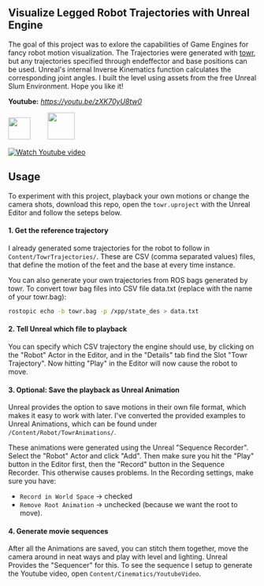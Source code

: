## Visualize Legged Robot Trajectories with Unreal Engine
The goal of this project was to exlore the capabilities of Game Engines for fancy robot motion visualization. The Trajectories were generated with [towr](https://github.com/ethz-adrl/towr), but any trajectories specified through endeffector and base positions can be used. Unreal's internal Inverse Kinematics function calculates the corresponding joint angles. I built the level using assets from the free Unreal Slum Environment. Hope you like it!

**Youtube:** *https://youtu.be/zXK70yU8tw0*

[<img src="https://i.imgur.com/zm2nwF7.png" height="45" />](https://github.com/ethz-adrl/towr "Towr Github") &nbsp; &nbsp; &nbsp; &nbsp; [<img src="https://upload.wikimedia.org/wikipedia/commons/thumb/2/20/UE_Logo_Black_Centered.svg/1200px-UE_Logo_Black_Centered.svg.png" height="55" />](https://www.unrealengine.com/en-US/feed?sessionInvalidated=true "Unreal Engine")

[![Watch Youtube video](https://i.imgur.com/oO0LI2p.jpg)](https://youtu.be/zXK70yU8tw0)

## Usage
To experiment with this project, playback your own motions or change the camera shots, download
this repo, open the `towr.uproject` with the Unreal Editor and follow the seteps below.


#### 1. Get the reference trajectory
I already generated some trajectories for the robot to follow in `Content/TowrTrajectories/`. These are CSV (comma separated values) files, that define the motion of the feet and the base at every time instance. 

You can also generate your own trajectories from ROS bags generated by towr. To convert towr bag files into CSV file data.txt (replace with the name of your towr.bag):
```bash
rostopic echo -b towr.bag -p /xpp/state_des > data.txt
```

#### 2. Tell Unreal which file to playback
You can specify which CSV trajectory the engine should use, by clicking on the "Robot" Actor in the Editor, and in the "Details" tab find the Slot "Towr Trajectory". Now hitting "Play" in the Editor will now cause the robot to move.

#### 3. Optional: Save the playback as Unreal Animation
Unreal provides the option to save motions in their own file format, which makes it easy to work with later. I've converted the provided examples to Unreal Animations, which can be found under `/Content/Robot/TowrAnimations/`. 

These animations were generated using the Unreal "Sequence Recorder". Select the "Robot" Actor and click "Add". Then make sure you hit the "Play" button in the 
Editor first, then the "Record" button in the Sequence Recorder. This otherwise causes problems. In the Recording settings, make sure you have:
- `Record in World Space` -> checked
- `Remove Root Animation` -> unchecked (because we want the root to move).

#### 4. Generate movie sequences 
After all the Animations are saved, you can stitch them together, move the camera around in neat ways and play with level and lighting. Unreal Provides the "Sequencer" for this. To see the sequence I setup to generate the Youtube video, open `Content/Cinematics/YoutubeVideo`.

